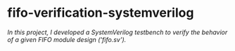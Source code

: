 # fifo-verification-systemverilog
*In this project, I developed a SystemVerilog testbench to verify the behavior of a given FIFO module design ('fifo.sv').*
